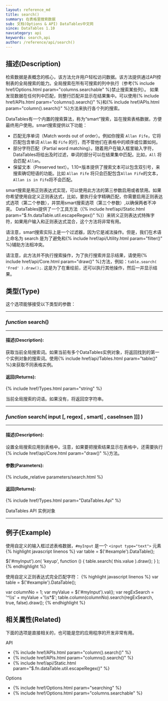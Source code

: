 ```yaml
---
layout: reference_md
title: search()
summary: 在表格里搜索数据
sub: 文档(Options & API) DataTables中文网
since: DataTables 1.10
navcategory: api
keywords: search,api
author: /reference/api/search()
---
```


## 描述(Description)

检索数据是表概念的核心，该方法允许用户轻松访问数据。该方法提供通过API控制表的全局搜索的能力。全局搜索在所有可搜索的列中执行（参考{% include href/Options.html param="columns.searchable" %}禁止搜索某些列）。
如果发现数据在任何列中匹配，则整行匹配并显示在结果集中。可以使用{% include href/APIs.html param="columns().search()" %}和{% include href/APIs.html param="column().search()" %}方法来执行各个列的搜索。

DataTables有一个内置的搜索算法，称为“smart”搜索，旨在搜索表格数据，方便最终用户使用。smart搜索提供以下功能：

- 匹配无序单词（Match words out of order）。例如你搜索 `Allan Fife`，它将匹配包含单词 `Allan` 和 `Fife` 的行，而不管他们在表格中的顺序或位置如何。
- 部分字符匹配（Partial word matching）。随着用户在输入框里输入字符，DataTables将给出及时过滤，单词的部分可以在结果集中匹配。比如，`All` 将会匹配 `Allan`。
- 保留文本（Preserved text）。1.10+版本提供了搜索文本可以包含双引号，来搜索确切短语的功能。比如 `Allan Fife` 将只会匹配包含`Allan Fife`的文本，`Allan is in Fife`将不会匹配。

smart搜索是用正则表达式实现，可以使用此方法的第三参数启用或者禁用。如果你希望使用自定义正则表达式，比如，要执行全字精确匹配，你需要启用正则表达式选项（第二个参数），并禁用smart搜索选项（第三个参数）,以确保两者不冲突。
DataTables提供了一个工具方法（{% include href/api/Static.html param="$.fn.dataTable.util.escapeRegex()" %}）来转义正则表达式特殊字符，如果用户输入和正则表达式混合，这个方法将非常有用。

请注意，smart搜索实际上是一个过滤器，因为它是减法操作。但是，我们在术语上命名为 search 是为了避免和{% include href/api/Utility.html param="filter()" %}辅助方法相冲突。

请注意，此方法并不执行搜索操作，为了执行搜索并显示结果，请使用{% include href/api/Core.html param="draw()" %}方法，例如：`table.search( 'Fred' ).draw();`.
这是为了在重绘前，还可以执行其他操作，然后一并显示结果。

## 类型(Type)
这个选项能够接受以下类型的参数：

---

### _function_ **search()**

---

#### 描述(Description):
获取当前全局搜索词。如果当前有多个DataTables实例对象，将返回找到的第一个实例对象的搜索词。使用{% include href/api/Tables.html param="table()" %}来获取不同表格实例。

#### 返回(Returns):
{% include href/Types.html param="string" %}

当前全局搜索的词语。如果没有，将返回空字符串。

---
    
### _function_ **search( input [, regex[ , smart[ , caseInsen ]]] )**   

---

#### 描述(Description):
设置全局搜索应用到表格中。注意，如果要把搜索结果显示在表格中，还需要执行{% include href/api/Core.html param="draw()" %}方法。

#### 参数(Parameters):
{% include_relative parameters/search.html %}

#### 返回(Returns):
{% include href/Types.html param="DataTables.Api" %}


DataTables API 实例对象


--- 
    
## 例子(Example)

使用自定义的输入框过滤表格数据，`#myInput` 是一个 `<input type="text">` 元素
{% highlight javascript linenos %}
var table = $('#example').DataTable();
 
$('#myInput').on( 'keyup', function () {
    table.search( this.value ).draw();
} );
{% endhighlight %}

使用自定义正则表达式完全匹配字符：
{% highlight javascript linenos %}
var table = $('#example').DataTable();
 
var columnNo = 1;
var myValue = $('#myInput').val();
var regExSearch = '^\\s' + myValue +'\\s*$';
table.column(columnNo).search(regExSearch, true, false).draw();
{% endhighlight %}




## 相关属性(Related)
下面的选项是直接相关的，也可能是您的应用程序的开发非常有用。

API

- {% include href/APIs.html param="column().search()" %}
- {% include href/APIs.html param="columns().search()" %}
- {% include href/api/Static.html param="$.fn.dataTable.util.escapeRegex()" %}


Options

- {% include href/Options.html param="searching" %}
- {% include href/Options.html param="columns.searchable" %}